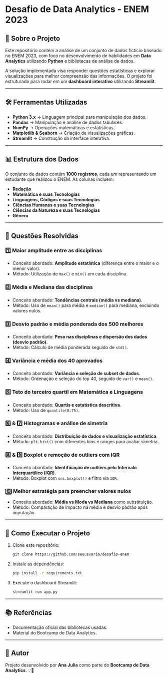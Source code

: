 # Desafio de Data Analytics - ENEM 2023

## 📌 Sobre o Projeto
Este repositório contém a análise de um conjunto de dados fictício baseado no ENEM 2023, com foco no desenvolvimento de habilidades em **Data Analytics** utilizando **Python** e bibliotecas de análise de dados.

A solução implementada visa responder questões estatísticas e explorar visualizações para melhor compreensão das informações. O projeto foi estruturado para rodar em um **dashboard interativo** utilizando **Streamlit**.

---
## 🛠️ Ferramentas Utilizadas
- **Python 3.x** → Linguagem principal para manipulação dos dados.
- **Pandas** → Manipulação e análise de dados tabulares.
- **NumPy** → Operações matemáticas e estatísticas.
- **Matplotlib & Seaborn** → Criação de visualizações gráficas.
- **Streamlit** → Construção da interface interativa.

---
## 📊 Estrutura dos Dados
O conjunto de dados contém **1000 registros**, cada um representando um estudante que realizou o ENEM. As colunas incluem:
- **Redação**
- **Matemática e suas Tecnologias**
- **Linguagens, Códigos e suas Tecnologias**
- **Ciências Humanas e suas Tecnologias**
- **Ciências da Natureza e suas Tecnologias**
- **Gênero**

---
## 📌 Questões Resolvidas

### 1️⃣ Maior amplitude entre as disciplinas
- Conceito abordado: **Amplitude estatística** (diferença entre o maior e o menor valor).
- Método: Utilização de `max()` e `min()` em cada disciplina.

### 2️⃣ Média e Mediana das disciplinas
- Conceito abordado: **Tendências centrais (média vs mediana)**.
- Método: Uso de `mean()` para média e `median()` para mediana, excluindo valores nulos.

### 3️⃣ Desvio padrão e média ponderada dos 500 melhores
- Conceito abordado: **Peso nas disciplinas e dispersão dos dados (desvio padrão)**.
- Método: Cálculo de média ponderada seguido de `std()`.

### 4️⃣ Variância e média dos 40 aprovados
- Conceito abordado: **Variância e seleção de subset de dados**.
- Método: Ordenação e seleção do top 40, seguido de `var()` e `mean()`.

### 5️⃣ Teto do terceiro quartil em Matemática e Linguagens
- Conceito abordado: **Quartis e estatística descritiva**.
- Método: Uso de `quantile(0.75)`.

### 6️⃣ & 7️⃣ Histogramas e análise de simetria
- Conceito abordado: **Distribuição de dados e visualização estatística**.
- Método: `plt.hist()` com diferentes bins e ranges para avaliar simetria.

### 8️⃣ & 9️⃣ Boxplot e remoção de outliers com IQR
- Conceito abordado: **Identificação de outliers pelo Intervalo Interquartílico (IQR)**.
- Método: Boxplot com `sns.boxplot()` e filtro via `IQR`.

### 🔟 Melhor estratégia para preencher valores nulos
- Conceito abordado: **Média vs Moda vs Mediana** como substituição.
- Método: Comparação de impacto na média e desvio padrão após imputação.

---
## 🚀 Como Executar o Projeto

1. Clone este repositório:
   ```bash
   git clone https://github.com/seuusuario/desafio-enem
   ```
2. Instale as dependências:
   ```bash
   pip install -r requirements.txt
   ```
3. Execute o dashboard Streamlit:
   ```bash
   streamlit run app.py
   ```

---
## 📚 Referências
- Documentação oficial das bibliotecas usadas.
- Material do Bootcamp de Data Analytics.

---
## 📌 Autor
Projeto desenvolvido por **Ana Julia** como parte do **Bootcamp de Data Analytics**. 💡🚀

